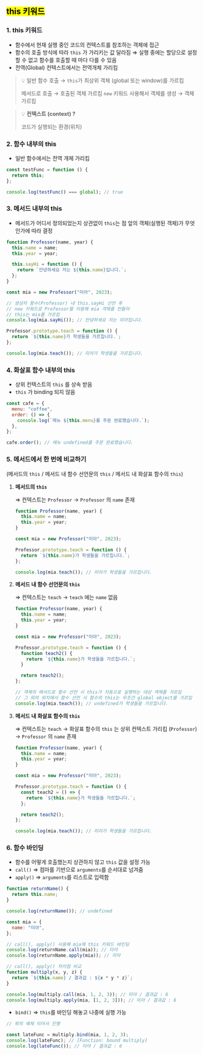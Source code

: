 ## <mark color="#fbc956">this 키워드</mark>

### 1. this 키워드

- 함수에서 현재 실행 중인 코드의 컨텍스트를 참조하는 객체에 접근
- 함수의 호출 방식에 따라 `this` 가 가리키는 값 달라짐
  ⇒ 실행 중에는 할당으로 설정할 수 없고 함수를 호출할 때 마다 다를 수 있음
- 전역(Global) 컨텍스트에서는 전역개체 가리킴

> 💡 일반 함수 호출 → `this`가 최상위 객체 (global 또는 window)를 가르킴
>
> 메서드로 호출 → 호출된 객체 가르킴
> `new` 키워드 사용해서 객체를 생성 → 객체 가르킴

> 💡 **컨텍스트 (context) ?**
>
> 코드가 실행되는 환경(위치)

### 2. 함수 내부의 this

- 일반 함수에서는 전역 개체 가리킴

```jsx
const testFunc = function () {
  return this;
};

console.log(testFunc() === global); // true
```

### 3. 메서드 내부의 this

- 메서드가 어디서 정의되었는지 상관없이 `this`는 점 앞의 객체(실행된 객체)가 무엇인가에 따라 결정

```jsx
function Professor(name, year) {
  this.name = name;
  this.year = year;

  this.sayHi = function () {
    return `안녕하세요 저는 ${this.name}입니다.`;
  };
}

const mia = new Professor("미아", 2023);

// 생성자 함수(Professor) 내 this.sayHi 선언 후
// new 키워드로 Professor를 이용해 mia 객체를 만들어
// this는 mia를 가르킴
console.log(mia.sayHi()); // 안녕하세요 저는 미아입니다.

Professor.prototype.teach = function () {
  return `${this.name}가 학생들을 가르칩니다.`;
};

console.log(mia.teach()); // 미아가 학생들을 가르칩니다.
```

### 4. 화살표 함수 내부의 this

- 상위 컨텍스트의 `this` 를 상속 받음
- `this` 가 binding 되지 않음

```jsx
const cafe = {
  menu: "coffee",
  order: () => {
    console.log(`메뉴 ${this.menu}를 주문 완료했습니다.`);
  },
};

cafe.order(); // 메뉴 undefined를 주문 완료했습니다.
```

### **5. 메서드에서 한 번에 비교하기**

(메서드의 `this` / 메서드 내 함수 선언문의 `this` / 메서드 내 화살표 함수의 `this`)

1. **메서드의 `this`**

   ⇒ 컨텍스트는 `Professor` → `Professor` 의 `name` 존재

   ```jsx
   function Professor(name, year) {
     this.name = name;
     this.year = year;
   }

   const mia = new Professor("미아", 2023);

   Professor.prototype.teach = function () {
     return `${this.name}가 학생들을 가르칩니다.`;
   };

   console.log(mia.teach()); // 미아가 학생들을 가르칩니다.
   ```

2. **메서드 내 함수 선언문의 `this`**

   ⇒ 컨텍스트는 `teach` → `teach` 에는 `name` 없음

   ```jsx
   function Professor(name, year) {
     this.name = name;
     this.year = year;
   }

   const mia = new Professor("미아", 2023);

   Professor.prototype.teach = function () {
     function teach2() {
       return `${this.name}가 학생들을 가르칩니다.`;
     }

     return teach2();
   };

   // 객체의 메서드로 함수 선언 시 this가 자동으로 실행하는 대상 객체를 가르킴
   // 그 외의 위치에서 함수 선언 시 함수의 this는 무조건 global object를 가르킴
   console.log(mia.teach()); // undefined가 학생들을 가르칩니다.
   ```

3. **메서드 내 화살표 함수의 `this`**

   ⇒ 컨텍스트는 `teach` → 화살표 함수의 `this` 는 상위 컨텍스트 가리킴 (`Professor`) → `Professor` 의 `name` 존재

   ```jsx
   function Professor(name, year) {
     this.name = name;
     this.year = year;
   }

   const mia = new Professor("미아", 2023);

   Professor.prototype.teach = function () {
     const teach2 = () => {
       return `${this.name}가 학생들을 가르칩니다.`;
     };

     return teach2();
   };

   console.log(mia.teach()); // 미아가 학생들을 가르칩니다.
   ```

### 6. 함수 바인딩

- 함수를 어떻게 호출했는지 상관하지 않고 `this` 값을 설정 가능
- `call()` ⇒ 컴마를 기반으로 `arguments`를 순서대로 넘겨줌
- `apply()` ⇒ `arguments`를 리스트로 입력함

```jsx
function returnName() {
  return this.name;
}

console.log(returnName()); // undefined

const mia = {
  name: "미아",
};

// call(), apply() 사용해 mia에 this 키워드 바인딩
console.log(returnName.call(mia)); // 미아
console.log(returnName.apply(mia)); // 미아

// call(), apply() 차이점 비교
function multiply(x, y, z) {
  return `${this.name} / 결과값 : ${x * y * z}`;
}

console.log(multiply.call(mia, 1, 2, 3)); // 미아 / 결과값 : 6
console.log(multiply.apply(mia, [1, 2, 3])); // 미아 / 결과값 : 6
```

- `bind()` ⇒ `this`를 바인딩 해놓고 나중에 실행 가능

```jsx
// 위의 예제 이어서 진행

const lateFunc = multiply.bind(mia, 1, 2, 3);
console.log(lateFunc); // [Function: bound multiply]
console.log(lateFunc()); // 미아 / 결과값 : 6
```
